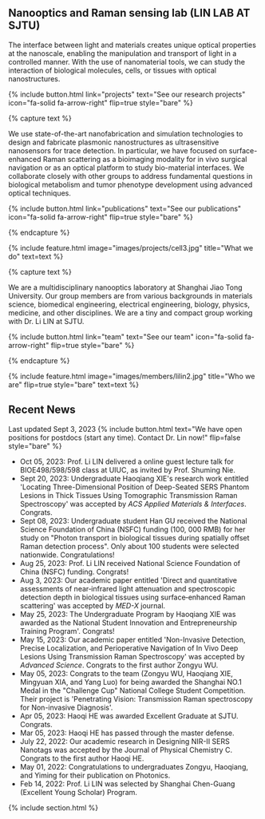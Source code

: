 ---
---

## Nanooptics and Raman sensing lab (LIN LAB AT SJTU)

The interface between light and materials creates unique optical properties at the nanoscale, enabling the manipulation and transport of light in a controlled manner. With the use of nanomaterial tools, we can study the interaction of biological molecules, cells, or tissues with optical nanostructures.

{%
  include button.html
  link="projects"
  text="See our research projects"
  icon="fa-solid fa-arrow-right"
  flip=true
  style="bare"
%}

{% capture text %}

We use state-of-the-art nanofabrication and simulation technologies to design and fabricate plasmonic nanostructures as ultrasensitive nanosensors for trace detection. In particular, we have focused on surface-enhanced Raman scattering as a bioimaging modality for in vivo surgical navigation or as an optical platform to study bio-material interfaces. We collaborate closely with other groups to address fundamental questions in biological metabolism and tumor phenotype development using advanced optical techniques.

{%
  include button.html
  link="publications"
  text="See our publications"
  icon="fa-solid fa-arrow-right"
  flip=true
  style="bare"
%}

{% endcapture %}

{%
  include feature.html
  image="images/projects/cell3.jpg"
  title="What we do"
  text=text
%}

{% capture text %}

We are a multidisciplinary nanooptics laboratory at Shanghai Jiao Tong University. Our group members are from various backgrounds in materials science, biomedical engineering, electrical engineering, biology, physics, medicine, and other disciplines. We are a tiny and compact group working with Dr. Li LIN at SJTU.

{%
  include button.html
  link="team"
  text="See our team"
  icon="fa-solid fa-arrow-right"
  flip=true
  style="bare"
%}

{% endcapture %}

{% include feature.html image="images/members/lilin2.jpg" title="Who we are" flip=true style="bare" text=text %}

## Recent News

Last updated Sept 3, 2023
{%
  include button.html
  text="We have open positions for postdocs (start any time). Contact Dr. Lin now!"
  flip=false
  style="bare"
%}

- Oct 05, 2023: Prof. Li LIN delivered a online guest lecture talk for BIOE498/598/598 class at UIUC, as invited by Prof. Shuming Nie. 
- Sept 20, 2023: Undergraduate Haoqiang XIE's research work entitled 'Locating Three-Dimensional Position of Deep-Seated SERS Phantom Lesions in Thick Tissues Using Tomographic Transmission Raman Spectroscopy' was accepted by *ACS Applied Materials & Interfaces*. Congrats.
- Sept 08, 2023: Undergraduate student Han GU received the National Science Foundation of China (NSFC) funding (100, 000 RMB) for her study on "Photon transport in biological tissues during spatially offset Raman detection process". Only about 100 students were selected nationwide. Congratulations!
- Aug 25, 2023: Prof. Li LIN received National Science Foundation of China (NSFC) funding. Congrats!
- Aug 3, 2023: Our academic paper entitled 'Direct and quantitative assessments of near‑infrared light attenuation and spectroscopic detection depth in biological tissues using surface‑enhanced Raman scattering' was accepted by *MED-X* journal.
- May 25, 2023: The Undergraduate Program by Haoqiang XIE was awarded as the National Student Innovation and Entrepreneurship Training Program'. Congrats!
- May 15, 2023: Our academic paper entitled 'Non-Invasive Detection, Precise Localization, and Perioperative Navigation of In Vivo Deep Lesions Using Transmission Raman Spectroscopy' was accepted by *Advanced Science*. Congrats to the first author Zongyu WU.
- May 05, 2023: Congrats to the team (Zongyu WU, Haoqiang XIE, Mingyuan XIA, and Yang Luo) for being awarded the Shanghai NO.1 Medal in the "Challenge Cup" National College Student Competition. Their project is 'Penetrating Vision: Transmission Raman spectroscopy for Non-invasive Diagnosis'.
- Apr 05, 2023: Haoqi HE was awarded Excellent Graduate at SJTU. Congrats. 
- Mar 05, 2023: Haoqi HE has passed through the master defense.
- July 22, 2022: Our academic research in Designing NIR-II SERS Nanotags was accepted by the Journal of Physical Chemistry C. Congrats to the first author Haoqi HE.
- May 01, 2022: Congratulations to undergraduates Zongyu, Haoqiang, and Yiming for their publication on Photonics.
- Feb 14, 2022: Prof. Li LIN was selected by Shanghai Chen-Guang (Excellent Young Scholar) Program.

{% include section.html %}



